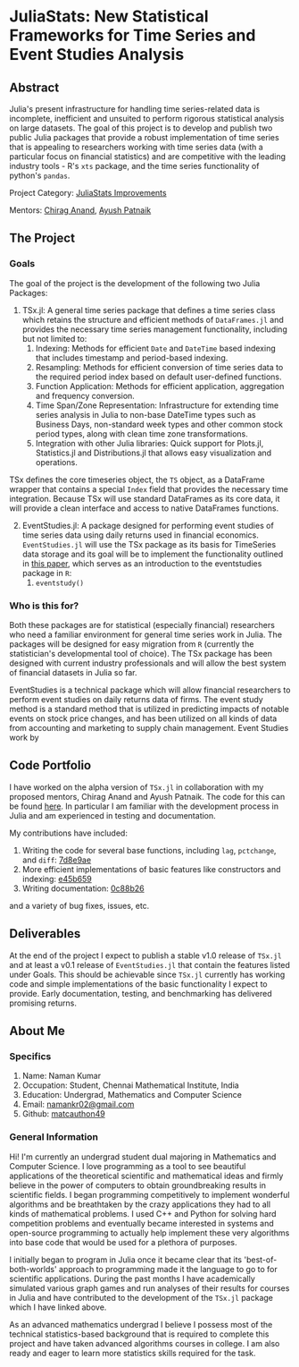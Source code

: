 # JuliaStats: New Statistical Frameworks for Time Series and Event Studies Analysis

## Abstract
Julia's present infrastructure for handling time series-related data is incomplete, inefficient and unsuited to perform rigorous statistical analysis on large datasets. The goal of this project is to develop and publish two public Julia packages that provide a robust implementation of time series that is appealing to researchers working with time series data (with a particular focus on financial statistics) and are competitive with the leading industry tools - R's `xts` package, and the time series functionality of python's `pandas`.

Project Category: [JuliaStats Improvements](https://julialang.org/jsoc/gsoc/juliastats)

Mentors: [Chirag Anand](https://github.com/chiraganand), [Ayush Patnaik](https://github.com/ayushpatnaikgit)

## The Project

### Goals

The goal of the project is the development of the following two Julia Packages:

1. TSx.jl: A general time series package that defines a time series class which retains the structure and efficient methods of `DataFrames.jl` and provides the necessary time series management functionality, including but not limited to:
    1. Indexing: Methods for efficient `Date` and `DateTime` based indexing that includes timestamp and period-based indexing.
    2. Resampling: Methods for efficient conversion of time series data to the required period index based on default user-defined functions.
    3. Function Application: Methods for efficient application, aggregation and frequency conversion.
    4. Time Span/Zone Representation: Infrastructure for extending time series analysis in Julia to non-base DateTime types such as Business Days, non-standard week types and other common stock period types, along with clean time zone transformations.
    5. Integration with other Julia libraries: Quick support for Plots.jl, Statistics.jl and Distributions.jl that allows easy visualization and operations.
 
TSx defines the core timeseries object, the `TS` object, as a DataFrame wrapper that contains a special `Index` field that provides the necessary time integration. Because TSx will use standard DataFrames as its core data, it will provide a clean interface and access to native DataFrames functions.

2. EventStudies.jl: A package designed for performing event studies of time series data using daily returns used in financial economics. `EventStudies.jl` will use the TSx package as its basis for TimeSeries data storage and its goal will be to implement the functionality outlined in [this paper](https://rdrr.io/cran/eventstudies/f/inst/doc/eventstudies.pdf), which serves as an introduction to the eventstudies package in `R`:
    1. `eventstudy()`

### Who is this for?

Both these packages are for statistical (especially financial) researchers who need a familiar environment for general time series work in Julia. The packages will be designed for easy migration from `R` (currently the statistician's developmental tool of choice). The TSx package has been designed with current industry professionals and will allow the best system of financial datasets in Julia so far.

EventStudies is a technical package which will allow financial researchers to perform event studies on daily returns data of firms. The event study method is a standard method that is utilized in predicting impacts of notable events on stock price changes, and has been utilized on all kinds of data from accounting and marketing to supply chain management. Event Studies work by 

## Code Portfolio

I have worked on the alpha version of `TSx.jl` in collaboration with my proposed mentors, Chirag Anand and Ayush Patnaik. The code for this can be found [here](https://github.com/xKDR/TSx.jl). In particular I am familiar with the development process in Julia and am experienced in testing and documentation. 

My contributions have included:

1. Writing the code for several base functions, including `lag`, `pctchange`, and `diff`: [7d8e9ae](7d8e9aec8d59698cd69de45c733387de540d088d)
2. More efficient implementations of basic features like constructors and indexing: [e45b659](e45b65911d84e7983e16fd29d21e0136fc62070f)
3. Writing documentation: [0c88b26](0c88b26ab252116a30fa323ddcc544bed6727f13)

and a variety of bug fixes, issues, etc.

## Deliverables

At the end of the project I expect to publish a stable v1.0 release of `TSx.jl` and at least a v0.1 release of `EventStudies.jl` that contain the features listed under Goals. This should be achievable since `TSx.jl` currently has working code and simple implementations of the basic functionality I expect to provide. Early documentation, testing, and benchmarking has delivered promising returns. 

## About Me

### Specifics

1. Name: Naman Kumar
2. Occupation: Student, Chennai Mathematical Institute, India
3. Education: Undergrad, Mathematics and Computer Science
4. Email: namankr02@gmail.com
5. Github: [matcauthon49](https://github.com/matcauthon49)

### General Information

Hi! I'm currently an undergrad student dual majoring in Mathematics and Computer Science. I love programming as a tool to see beautiful applications of the theoretical scientific and mathematical ideas and firmly believe in the power of computers to obtain groundbreaking results in scientific fields. I began programming competitively to implement wonderful algorithms and be breathtaken by the crazy applications they had to all kinds of mathematical problems. I used C++ and Python for solving hard competition problems and eventually became interested in systems and open-source programming to actually help implement these very algorithms into base code that would be used for a plethora of purposes.

I initially began to program in Julia once it became clear that its 'best-of-both-worlds' approach to programming made it the language to go to for scientific applications. During the past months I have academically simulated various graph games and run analyses of their results for courses in Julia and have contributed to the development of the `TSx.jl` package which I have linked above. 

As an advanced mathematics undergrad I believe I possess most of the technical statistics-based background that is required to complete this project and have taken advanced algorithms courses in college. I am also ready and eager to learn more statistics skills required for the task.
